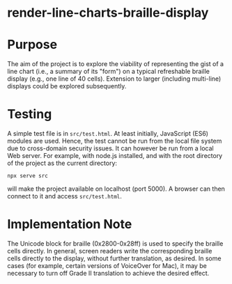 # render-line-charts-braille-display
# Purpose
The aim of the project is to explore the viability of representing the gist of a line chart (i.e., a summary of its "form") on a typical refreshable braille display (e.g., one line of 40 cells). Extension to larger (including multi-line) displays could be explored subsequently.

# Testing
A simple test file is in `src/test.html`. At least initially, JavaScript (ES6) modules are used. Hence, the test cannot be run from the local file system due to cross-domain security issues. It can however be run from a local Web server. For example, with node.js installed, and with the root directory of the project as the current directory:
```
npx serve src
```
will make the project available on localhost (port 5000). A browser can then connect to it and access `src/test.html`.

# Implementation Note
The Unicode block for braille (0x2800-0x28ff) is used to specify the braille cells directly. In general, screen readers write the corresponding braille cells directly to the display, without further translation, as desired. In some cases (for example, certain versions of VoiceOver for Mac), it may be necessary to turn off Grade II translation to achieve the desired effect.
